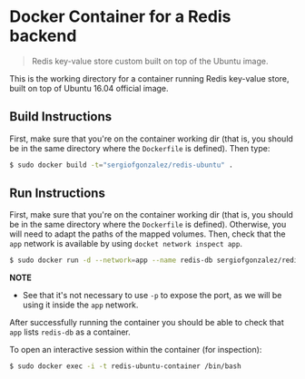# Docker Container for a Redis backend
> Redis key-value store custom built on top of the Ubuntu image.

This is the working directory for a container running Redis key-value store, built on top of Ubuntu 16.04 official image. 

## Build Instructions

First, make sure that you're on the container working dir (that is, you should be in the same directory where the `Dockerfile` is defined).
Then type:
```bash
$ sudo docker build -t="sergiofgonzalez/redis-ubuntu" .
```

## Run Instructions
First, make sure that you're on the container working dir (that is, you should be in the same directory where the `Dockerfile` is defined). Otherwise, you will need to adapt the paths of the mapped volumes.
Then, check that the `app` network is available by using `docket network inspect app`.

```bash
$ sudo docker run -d --network=app --name redis-db sergiofgonzalez/redis-ubuntu
```
**NOTE**
+ See that it's not necessary to use `-p` to expose the port, as we will be using it inside the `app` network.

After successfully running the container you should be able to check that `app` lists `redis-db` as a container.

To open an interactive session within the container (for inspection):
```bash
$ sudo docker exec -i -t redis-ubuntu-container /bin/bash
```